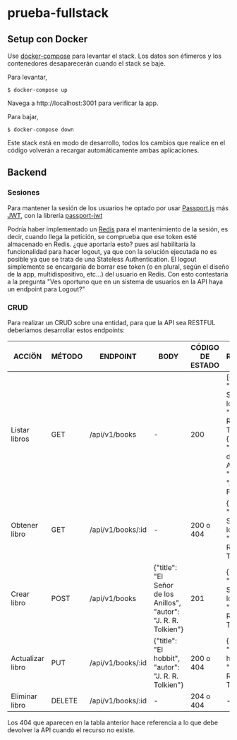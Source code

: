 # prueba-fullstack

## Setup con Docker

Use [docker-compose](https://docs.docker.com/compose/) para levantar el stack. Los datos son éfimeros y los contenedores desaparecerán cuando el stack se baje.

Para levantar,

    $ docker-compose up

Navega a http://localhost:3001 para verificar la app.

Para bajar,

    $ docker-compose down

Este stack está en modo de desarrollo, todos los cambios que realice en el código volverán a recargar automáticamente ambas aplicaciones.

## Backend

 ### Sesiones

Para mantener la sesión de los usuarios he optado por usar [Passport.js](http://www.passportjs.org) más [JWT](https://jwt.io/), con la librería [passport-jwt](http://www.passportjs.org/packages/passport-jwt/)

Podría haber implementado un [Redis](https://redis.io) para el mantenimiento de la sesión, es decir, cuando llega la petición, se comprueba que ese token esté almacenado en Redis. ¿que aportaría esto? pues así habilitaría la funcionalidad para hacer logout, ya que con la solución ejecutada no es posible ya que se trata de una Stateless Authentication. El logout simplemente se encargaría de borrar ese token (o en plural, según el diseño de la app, multidispositivo, etc...) del usuario en Redis. Con esto contestaría a la pregunta "Ves oportuno que en un sistema de usuarios en la API haya un endpoint para Logout?"

 ### CRUD

 Para realizar un CRUD sobre una entidad, para que la API sea RESTFUL deberíamos desarrollar estos endpoints:

| ACCIÖN           | MÉTODO | ENDPOINT          | BODY                                                              | CÓDIGO DE ESTADO | RESPUESTA                                                                                                                                             |
| ---------------- | ------ | ----------------- | ----------------------------------------------------------------- | ---------------- | ----------------------------------------------------------------------------------------------------------------------------------------------------- |
| Listar libros    | GET    | /api/v1/books     | -                                                                 | 200              | [{"id": "1", "title": "El Señor de los Anillos", "autor": "J. R. R. Tolkien"}, {"id": "2", "title": "El diario de Ana Frank", "autor": "Anna Frank"}} |
| Obtener libro    | GET    | /api/v1/books/:id | -                                                                 | 200 o 404        | {"id": "1", "title": "El Señor de los Anillos", "autor": "J. R. R. Tolkien"}                                                                          |
| Crear libro      | POST   | /api/v1/books     | {"title": "El Señor de los Anillos", "autor": "J. R. R. Tolkien"} | 201              | {"id": "1", "title": "El Señor de los Anillos", "autor": "J. R. R. Tolkien"}                                                                          |
| Actualizar libro | PUT    | /api/v1/books/:id | {"title": "El hobbit", "autor": "J. R. R. Tolkien"}               | 200 o 404        | {"id": "1", "title": "El hobbit", "autor": "J. R. R. Tolkien"}                                                                                        |
| Eliminar libro   | DELETE | /api/v1/books/:id | -                                                                 | 204 o 404        | ----                                                                                                                                                  |

 Los 404 que aparecen en la tabla anterior hace referencia a lo que debe devolver la API cuando el recurso no existe.

 
